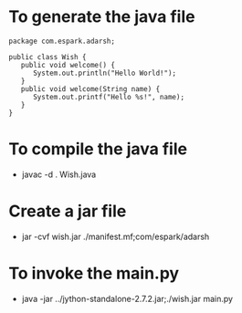 # To generate the java file 

```
package com.espark.adarsh;

public class Wish {
   public void welcome() {
      System.out.println("Hello World!");
   }
   public void welcome(String name) {
      System.out.printf("Hello %s!", name);
   }
}
```

# To compile the java file 
* javac -d  . Wish.java

# Create a jar file 
* jar -cvf wish.jar ./manifest.mf;com/espark/adarsh

# To invoke the main.py 
* java -jar ../jython-standalone-2.7.2.jar;./wish.jar main.py


